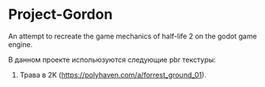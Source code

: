 # Project-Gordon
An attempt to recreate the game mechanics of half-life 2 on the godot game engine.

В данном проекте испольюзуются следующие pbr текстуры:
1. Трава в 2K (https://polyhaven.com/a/forrest_ground_01).